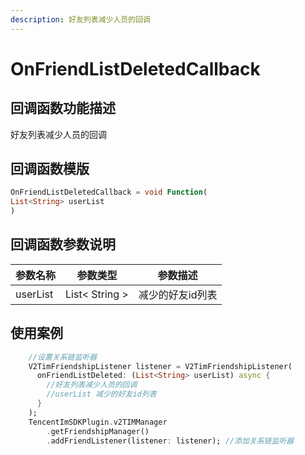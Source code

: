 ```yaml
---
description: 好友列表减少人员的回调
---
```


# OnFriendListDeletedCallback

## 回调函数功能描述

好友列表减少人员的回调

## 回调函数模版

```dart
OnFriendListDeletedCallback = void Function(
List<String> userList
)
```

## 回调函数参数说明

| 参数名称     | 参数类型           | 参数描述      |
| -------- | -------------- | --------- |
| userList | List< String > | 减少的好友id列表 |

## 使用案例

```dart
    //设置关系链监听器
    V2TimFriendshipListener listener = V2TimFriendshipListener(
      onFriendListDeleted: (List<String> userList) async {
        //好友列表减少人员的回调
        //userList 减少的好友id列表
      }
    );
    TencentImSDKPlugin.v2TIMManager
        .getFriendshipManager()
        .addFriendListener(listener: listener); //添加关系链监听器
```

